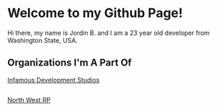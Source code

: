 # Welcome to my Github Page!
Hi there, my name is Jordin B. and I am a 23 year old developer from Washington State, USA.

## Organizations I'm A Part Of
[Infamous Development Studios](https://github.com/Infamous-Development-Studio)
```
```

[North West RP](https://github.com/NorthWestRP)
```
```

